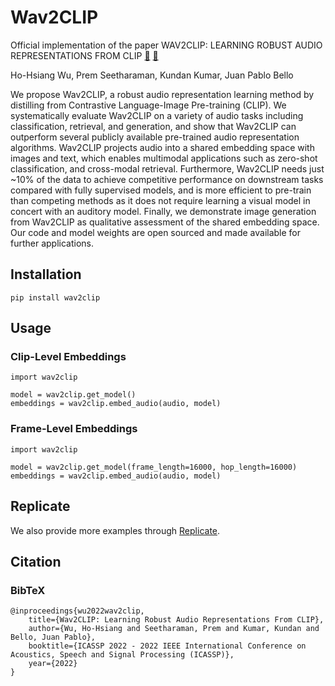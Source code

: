 # Wav2CLIP

Official implementation of the paper WAV2CLIP: LEARNING ROBUST AUDIO REPRESENTATIONS FROM CLIP [:page_facing_up:](https://arxiv.org/abs/2110.11499) [:link:](https://descriptinc.github.io/lyrebird-wav2clip)

Ho-Hsiang Wu, Prem Seetharaman, Kundan Kumar, Juan Pablo Bello

We propose Wav2CLIP, a robust audio representation learning method by distilling from Contrastive Language-Image Pre-training (CLIP). We systematically evaluate Wav2CLIP on a variety of audio tasks including classification, retrieval, and generation, and show that Wav2CLIP can outperform several publicly available pre-trained audio representation algorithms. Wav2CLIP projects audio into a shared embedding space with images and text, which enables multimodal applications such as zero-shot classification, and cross-modal retrieval. Furthermore, Wav2CLIP needs just ~10% of the data to achieve competitive performance on downstream tasks compared with fully supervised models, and is more efficient to pre-train than competing methods as it does not require learning a visual model in concert with an auditory model. Finally, we demonstrate image generation from Wav2CLIP as qualitative assessment of the shared embedding space. Our code and model weights are open sourced and made available for further applications.

## Installation

```
pip install wav2clip
```

## Usage

### Clip-Level Embeddings
```
import wav2clip

model = wav2clip.get_model()
embeddings = wav2clip.embed_audio(audio, model)
```

### Frame-Level Embeddings
```
import wav2clip

model = wav2clip.get_model(frame_length=16000, hop_length=16000)
embeddings = wav2clip.embed_audio(audio, model)
```

## Replicate

We also provide more examples through [Replicate](https://replicate.com/hohsiangwu/wav2clip).

## Citation

### BibTeX

```
@inproceedings{wu2022wav2clip,
    title={Wav2CLIP: Learning Robust Audio Representations From CLIP},
    author={Wu, Ho-Hsiang and Seetharaman, Prem and Kumar, Kundan and Bello, Juan Pablo},
    booktitle={ICASSP 2022 - 2022 IEEE International Conference on Acoustics, Speech and Signal Processing (ICASSP)},
    year={2022}
}
```
